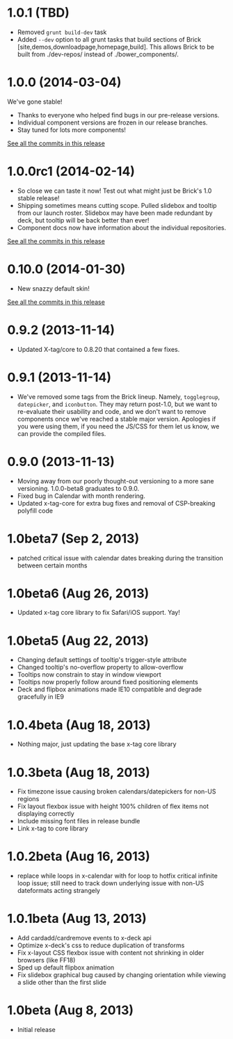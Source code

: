 # 1.0.1 (TBD)

* Removed `grunt build-dev` task
* Added `--dev` option to all grunt tasks that build sections of Brick [site,demos,downloadpage,homepage,build].  This allows Brick to be built from ./dev-repos/ instead of ./bower_components/.

# 1.0.0 (2014-03-04)

We've gone stable!

* Thanks to everyone who helped find bugs in our pre-release versions.
* Individual component versions are frozen in our release branches.
* Stay tuned for lots more components!

[See all the commits in this release](https://github.com/mozilla/brick/compare/https://github.com/mozilla/brick/compare/1.0.0rc1...1.0.0)

# 1.0.0rc1 (2014-02-14)

* So close we can taste it now! Test out what might just be Brick's 1.0 stable release!
* Shipping sometimes means cutting scope. Pulled slidebox and tooltip from our launch roster. Slidebox may have been made redundant by deck, but tooltip will be back better than ever!
* Component docs now have information about the individual repositories.

[See all the commits in this release](https://github.com/mozilla/brick/compare/https://github.com/mozilla/brick/compare/0.10.0...1.0.0rc1)


# 0.10.0 (2014-01-30)

* New snazzy default skin!

[See all the commits in this release](https://github.com/mozilla/brick/compare/0.9.2...0.10.0)

# 0.9.2 (2013-11-14)

* Updated X-tag/core to 0.8.20 that contained a few fixes.

# 0.9.1 (2013-11-14)

* We've removed some tags from the Brick lineup. Namely, `togglegroup`, `datepicker`, and `iconbutton`. They may return post-1.0, but we want to re-evaluate their usability and code, and we don't want to remove components once we've reached a stable major version. Apologies if you were using them, if you need the JS/CSS for them let us know, we can provide the compiled files.

# 0.9.0 (2013-11-13)

* Moving away from our poorly thought-out versioning to a more sane versioning. 1.0.0-beta8 graduates to 0.9.0.
* Fixed bug in Calendar with month rendering.
* Updated x-tag-core for extra bug fixes and removal of CSP-breaking polyfill code

# 1.0beta7 (Sep 2, 2013)

* patched critical issue with calendar dates breaking during the transition between certain months

# 1.0beta6 (Aug 26, 2013)

* Updated x-tag core library to fix Safari/iOS support. Yay!

# 1.0beta5 (Aug 22, 2013)

* Changing default settings of tooltip's trigger-style attribute
* Changed tooltip's no-overflow property to allow-overflow
* Tooltips now constrain to stay in window viewport
* Tooltips now properly follow around fixed positioning elements
* Deck and flipbox animations made IE10 compatible and degrade gracefully in IE9

# 1.0.4beta (Aug 18, 2013)

* Nothing major, just updating the base x-tag core library

# 1.0.3beta (Aug 18, 2013)

* Fix timezone issue causing broken calendars/datepickers for non-US regions
* Fix layout flexbox issue with height 100% children of flex items not displaying correctly
* Include missing font files in release bundle
* Link x-tag to core library

# 1.0.2beta (Aug 16, 2013)

* replace while loops in x-calendar with for loop to hotfix critical infinite loop issue; still need to track down underlying issue with non-US dateformats acting strangely

# 1.0.1beta (Aug 13, 2013)

* Add cardadd/cardremove events to x-deck api
* Optimize x-deck's css to reduce duplication of transforms
* Fix x-layout CSS flexbox issue with content not shrinking in older browsers (like FF18)
* Sped up default flipbox animation
* Fix slidebox graphical bug caused by changing orientation while viewing a slide other than the first slide

# 1.0beta (Aug 8, 2013)

* Initial release
